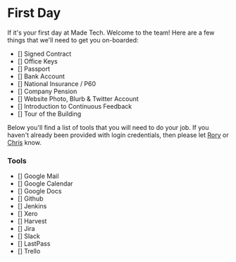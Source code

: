 # First Day

If it's your first day at Made Tech. Welcome to the team! Here are a few things that we'll need to get you on-boarded: 

* [] Signed Contract
* [] Office Keys
* [] Passport
* [] Bank Account
* [] National Insurance / P60
* [] Company Pension 
* [] Website Photo, Blurb & Twitter Account
* [] Introduction to Continuous Feedback
* [] Tour of the Building

Below you'll find a list of tools that you will need to do your job. If you haven't already been provided with login credentials, then please let [Rory](rory@madetech.com) or [Chris](chris@madetech.com) know. 

### Tools
* [] Google Mail
* [] Google Calendar
* [] Google Docs
* [] Github
* [] Jenkins
* [] Xero
* [] Harvest
* [] Jira
* [] Slack
* [] LastPass
* [] Trello